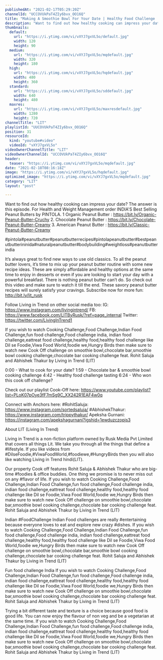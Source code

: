 ```yaml
---
publishedAt: "2021-02-17T05:29:20Z"
channelId: "UCCOVUkPaT4ZIy6bvx_OO16Q"
title: "Making A Smoothie Bowl For Your Date | Healthy Food Challenge | Cook Off #25"
description: "Want to find out how healthy cooking can impress your date? The answer is this episode.\nFor Health and Weight Management order INDIA'S Best Selling Peanut Butters by PINTOLA. \n1 Organic Peanut Butter : https://bit.ly/Organic-Peanut-Butter-Cruchy\n2. Chocolate Peanut Butter : https://bit.ly/Chocolate-Peanut-Butter-Creamy\n3. American Peanut Butter : https://bit.ly/Classic-Peanut-Butter-Creamy\n \n#pintola#peanutbutter#peanutbutterrecipes#pintolapeanutbutter#bestpeanutbutterininida#naturalpeanutbutter#bodybuilding#weightloss#peanutbutterindia\n \n\nIt’s always great to find new ways to use old classics. To all the peanut butter lovers, it’s time to mix up your peanut butter routine with some new recipe ideas. These are simply affordable and healthy options at the same time to enjoy in desserts or even if you are looking to start your day with a powerful breakfast.\nThere is nothing peanut butter can’t do. So check out this video and make sure to watch it till the end. These savory peanut butter recipes will surely satisfy your cravings. Subscribe now for more fun: http://bit.ly/lit_rusk\n\nFollow Living in Trend on other social media too:\nIG: https://www.instagram.com/livingintrend/\nFB: https://www.facebook.com/LITByRusk/?ref=page_internal \nTwitter: https://twitter.com/LivingInTrend1\n\nIf you wish to watch  Cooking Challenge,Food Challenge,Indian Food Challenge,fun food challenge,Food challenge india, indian food challenge,eattreat food challenge,healthy food,healthy food challenge like  Dil se Foodie,Viwa Food World,foodie we,Hungry Birds then make sure to watch new Cook Off challenge on smoothie bowl,chocolate bar,smoothie bowl cooking challenge,chocolate bar cooking challenge feat.  Rohit Saluja and Abhishek Thakur by Living in Trend (LIT)\n\n0:00 - What to cook for your date?\n1:59 -  Chocolate bar & smoothie bowl cooking challenge\n4:42 - Healthy food challenge tasting\n6:24 - Who won this cook off challenge?\n\nCheck out our playlist Cook-Off here: https://www.youtube.com/playlist?list=PLoK07pOye3fF7mSg9C_XX242R1EAF4w0q\n\nConnect with Anchors here:\n#RohitSaluja: https://www.instagram.com/sortedsaluja/\n#AbhishekThakur: https://www.instagram.com/trippythakur/\nApeksha Gurnani: https://instagram.com/apekshagurnani?igshid=1ewduzczopjs3\n\n\nAbout LIT (Living In Trend)\n\nLiving in Trend is a non-fiction platform owned by Rusk Media Pvt Limited that covers all things Lit. We take you through all the things that define a #lifestyle. If you like videos from #DilseFoodie,#ViwaFoodWorld,#foodiewe,#HungryBirds then you will also like watching Living in Trend hindi(LIT).\n\nOur property Cook off features Rohit Saluja & Abhishek Thakur who are big-time #foodies & office buddies. One thing we promise is to never miss out on any #flavor of life. If you wish to watch  Cooking Challenge,Food Challenge,Indian Food Challenge,fun food challenge,Food challenge india, indian food challenge,eattreat food challenge,healthy food,healthy food challenge like  Dil se Foodie,Viwa Food World,foodie we,Hungry Birds then make sure to watch new Cook Off challenge on smoothie bowl,chocolate bar,smoothie bowl cooking challenge,chocolate bar cooking challenge feat.  Rohit Saluja and Abhishek Thakur by Living in Trend (LIT)\n\nIndian #FoodChallenge\nIndian Food challenges are really #entertaining because everyone loves to eat and explore new crazy #dishes. If you wish to watch  Cooking Challenge,Food Challenge,Indian Food Challenge,fun food challenge,Food challenge india, indian food challenge,eattreat food challenge,healthy food,healthy food challenge like  Dil se Foodie,Viwa Food World,foodie we,Hungry Birds then make sure to watch new Cook Off challenge on smoothie bowl,chocolate bar,smoothie bowl cooking challenge,chocolate bar cooking challenge feat.  Rohit Saluja and Abhishek Thakur by Living in Trend (LIT)\n\nFun food challenge India \nIf you wish to watch  Cooking Challenge,Food Challenge,Indian Food Challenge,fun food challenge,Food challenge india, indian food challenge,eattreat food challenge,healthy food,healthy food challenge like  Dil se Foodie,Viwa Food World,foodie we,Hungry Birds then make sure to watch new Cook Off challenge on smoothie bowl,chocolate bar,smoothie bowl cooking challenge,chocolate bar cooking challenge feat.  Rohit Saluja and Abhishek Thakur by Living in Trend (LIT)\n\nTrying a bit different taste and texture is a choice because good food is good life. You can now enjoy the flavour of non veg and be a vegetarian at the same time. If you wish to watch  Cooking Challenge,Food Challenge,Indian Food Challenge,fun food challenge,Food challenge india, indian food challenge,eattreat food challenge,healthy food,healthy food challenge like  Dil se Foodie,Viwa Food World,foodie we,Hungry Birds then make sure to watch new Cook Off challenge on smoothie bowl,chocolate bar,smoothie bowl cooking challenge,chocolate bar cooking challenge feat.  Rohit Saluja and Abhishek Thakur by Living in Trend (LIT)"
thumbnails:
  default:
    url: "https://i.ytimg.com/vi/vXYJ7gxVL5o/default.jpg"
    width: 120
    height: 90
  medium:
    url: "https://i.ytimg.com/vi/vXYJ7gxVL5o/mqdefault.jpg"
    width: 320
    height: 180
  high:
    url: "https://i.ytimg.com/vi/vXYJ7gxVL5o/hqdefault.jpg"
    width: 480
    height: 360
  standard:
    url: "https://i.ytimg.com/vi/vXYJ7gxVL5o/sddefault.jpg"
    width: 640
    height: 480
  maxres:
    url: "https://i.ytimg.com/vi/vXYJ7gxVL5o/maxresdefault.jpg"
    width: 1280
    height: 720
channelTitle: "LIT"
playlistId: "UUCOVUkPaT4ZIy6bvx_OO16Q"
position: 31
resourceId:
  kind: "youtube#video"
  videoId: "vXYJ7gxVL5o"
videoOwnerChannelTitle: "LIT"
videoOwnerChannelId: "UCCOVUkPaT4ZIy6bvx_OO16Q"
header:
  teaser: "https://i.ytimg.com/vi/vXYJ7gxVL5o/mqdefault.jpg"
date: "2021-02-18T08:16:18Z"
image: "https://i.ytimg.com/vi/vXYJ7gxVL5o/hqdefault.jpg"
optimized_image: "https://i.ytimg.com/vi/vXYJ7gxVL5o/mqdefault.jpg"
category: "LIT"
layout: "post"

---
```

Want to find out how healthy cooking can impress your date? The answer is this episode.
For Health and Weight Management order INDIA'S Best Selling Peanut Butters by PINTOLA. 
1 Organic Peanut Butter : https://bit.ly/Organic-Peanut-Butter-Cruchy
2. Chocolate Peanut Butter : https://bit.ly/Chocolate-Peanut-Butter-Creamy
3. American Peanut Butter : https://bit.ly/Classic-Peanut-Butter-Creamy
 
#pintola#peanutbutter#peanutbutterrecipes#pintolapeanutbutter#bestpeanutbutterininida#naturalpeanutbutter#bodybuilding#weightloss#peanutbutterindia
 

It’s always great to find new ways to use old classics. To all the peanut butter lovers, it’s time to mix up your peanut butter routine with some new recipe ideas. These are simply affordable and healthy options at the same time to enjoy in desserts or even if you are looking to start your day with a powerful breakfast.
There is nothing peanut butter can’t do. So check out this video and make sure to watch it till the end. These savory peanut butter recipes will surely satisfy your cravings. Subscribe now for more fun: http://bit.ly/lit_rusk

Follow Living in Trend on other social media too:
IG: https://www.instagram.com/livingintrend/
FB: https://www.facebook.com/LITByRusk/?ref=page_internal 
Twitter: https://twitter.com/LivingInTrend1

If you wish to watch  Cooking Challenge,Food Challenge,Indian Food Challenge,fun food challenge,Food challenge india, indian food challenge,eattreat food challenge,healthy food,healthy food challenge like  Dil se Foodie,Viwa Food World,foodie we,Hungry Birds then make sure to watch new Cook Off challenge on smoothie bowl,chocolate bar,smoothie bowl cooking challenge,chocolate bar cooking challenge feat.  Rohit Saluja and Abhishek Thakur by Living in Trend (LIT)

0:00 - What to cook for your date?
1:59 -  Chocolate bar & smoothie bowl cooking challenge
4:42 - Healthy food challenge tasting
6:24 - Who won this cook off challenge?

Check out our playlist Cook-Off here: https://www.youtube.com/playlist?list=PLoK07pOye3fF7mSg9C_XX242R1EAF4w0q

Connect with Anchors here:
#RohitSaluja: https://www.instagram.com/sortedsaluja/
#AbhishekThakur: https://www.instagram.com/trippythakur/
Apeksha Gurnani: https://instagram.com/apekshagurnani?igshid=1ewduzczopjs3


About LIT (Living In Trend)

Living in Trend is a non-fiction platform owned by Rusk Media Pvt Limited that covers all things Lit. We take you through all the things that define a #lifestyle. If you like videos from #DilseFoodie,#ViwaFoodWorld,#foodiewe,#HungryBirds then you will also like watching Living in Trend hindi(LIT).

Our property Cook off features Rohit Saluja & Abhishek Thakur who are big-time #foodies & office buddies. One thing we promise is to never miss out on any #flavor of life. If you wish to watch  Cooking Challenge,Food Challenge,Indian Food Challenge,fun food challenge,Food challenge india, indian food challenge,eattreat food challenge,healthy food,healthy food challenge like  Dil se Foodie,Viwa Food World,foodie we,Hungry Birds then make sure to watch new Cook Off challenge on smoothie bowl,chocolate bar,smoothie bowl cooking challenge,chocolate bar cooking challenge feat.  Rohit Saluja and Abhishek Thakur by Living in Trend (LIT)

Indian #FoodChallenge
Indian Food challenges are really #entertaining because everyone loves to eat and explore new crazy #dishes. If you wish to watch  Cooking Challenge,Food Challenge,Indian Food Challenge,fun food challenge,Food challenge india, indian food challenge,eattreat food challenge,healthy food,healthy food challenge like  Dil se Foodie,Viwa Food World,foodie we,Hungry Birds then make sure to watch new Cook Off challenge on smoothie bowl,chocolate bar,smoothie bowl cooking challenge,chocolate bar cooking challenge feat.  Rohit Saluja and Abhishek Thakur by Living in Trend (LIT)

Fun food challenge India 
If you wish to watch  Cooking Challenge,Food Challenge,Indian Food Challenge,fun food challenge,Food challenge india, indian food challenge,eattreat food challenge,healthy food,healthy food challenge like  Dil se Foodie,Viwa Food World,foodie we,Hungry Birds then make sure to watch new Cook Off challenge on smoothie bowl,chocolate bar,smoothie bowl cooking challenge,chocolate bar cooking challenge feat.  Rohit Saluja and Abhishek Thakur by Living in Trend (LIT)

Trying a bit different taste and texture is a choice because good food is good life. You can now enjoy the flavour of non veg and be a vegetarian at the same time. If you wish to watch  Cooking Challenge,Food Challenge,Indian Food Challenge,fun food challenge,Food challenge india, indian food challenge,eattreat food challenge,healthy food,healthy food challenge like  Dil se Foodie,Viwa Food World,foodie we,Hungry Birds then make sure to watch new Cook Off challenge on smoothie bowl,chocolate bar,smoothie bowl cooking challenge,chocolate bar cooking challenge feat.  Rohit Saluja and Abhishek Thakur by Living in Trend (LIT)